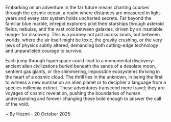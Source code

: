 
Embarking on an adventure in the far future means charting courses through the cosmic ocean, a realm where distances are measured in light-years and every star system holds uncharted secrets. Far beyond the familiar blue marble, intrepid explorers pilot their starships through asteroid fields, nebulas, and the vast void between galaxies, driven by an insatiable hunger for discovery. This is a journey not just across lands, but between worlds, where the air itself might be toxic, the gravity crushing, or the very laws of physics subtly altered, demanding both cutting-edge technology and unparalleled courage to survive.

Each jump through hyperspace could lead to a monumental discovery: ancient alien civilizations buried beneath the sands of a desolate moon, sentient gas giants, or the shimmering, impossible ecosystems thriving in the heart of a cosmic cloud. The thrill lies in the unknown, in being the first to witness a new sunrise on an alien planet or to decipher a language from a species millennia extinct. These adventures transcend mere travel; they are voyages of cosmic revelation, pushing the boundaries of human understanding and forever changing those bold enough to answer the call of the void.

~ By Hozmi - 20 October 2025
